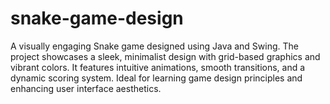 # snake-game-design
A visually engaging Snake game designed using Java and Swing. The project showcases a sleek, minimalist design with grid-based graphics and vibrant colors. It features intuitive animations, smooth transitions, and a dynamic scoring system. Ideal for learning game design principles and enhancing user interface aesthetics.
